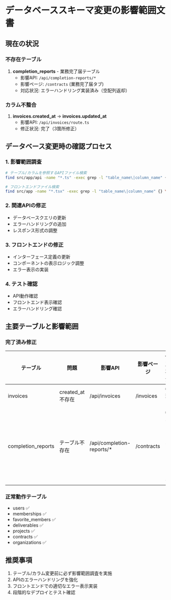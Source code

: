 # データベーススキーマ変更の影響範囲文書

## 現在の状況

### 不存在テーブル
1. **completion_reports** - 業務完了届テーブル
   - 影響API: `/api/completion-reports/*`
   - 影響ページ: `/contracts` (業務完了届タブ)
   - 対応状況: エラーハンドリング実装済み（空配列返却）

### カラム不整合
1. **invoices.created_at** → **invoices.updated_at**
   - 影響API: `/api/invoices/route.ts`
   - 修正状況: 完了（3箇所修正）

## データベース変更時の確認プロセス

### 1. 影響範囲調査
```bash
# テーブル/カラムを参照するAPIファイル検索
find src/app/api -name "*.ts" -exec grep -l "table_name\|column_name" {} \;

# フロントエンドファイル検索
find src/app -name "*.tsx" -exec grep -l "table_name\|column_name" {} \;
```

### 2. 関連APIの修正
- データベースクエリの更新
- エラーハンドリングの追加
- レスポンス形式の調整

### 3. フロントエンドの修正
- インターフェース定義の更新
- コンポーネントの表示ロジック調整
- エラー表示の実装

### 4. テスト確認
- API動作確認
- フロントエンド表示確認
- エラーハンドリング確認

## 主要テーブルと影響範囲

### 完了済み修正
| テーブル | 問題 | 影響API | 影響ページ | 修正状況 |
|---------|------|---------|------------|----------|
| invoices | created_at不存在 | /api/invoices | /invoices | ✅完了 |
| completion_reports | テーブル不存在 | /api/completion-reports/* | /contracts | ✅エラーハンドリング |

### 正常動作テーブル
- users ✅
- memberships ✅
- favorite_members ✅
- deliverables ✅
- projects ✅
- contracts ✅
- organizations ✅

## 推奨事項
1. テーブル/カラム変更前に必ず影響範囲調査を実施
2. APIのエラーハンドリングを強化
3. フロントエンドでの適切なエラー表示実装
4. 段階的なデプロイとテスト確認